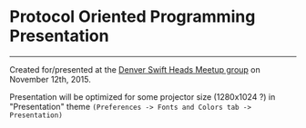 # Protocol Oriented Programming Presentation
---

Created for/presented at the [Denver Swift Heads Meetup group](https://www.meetup.com/Denver-Swift-Heads/) on November 12th, 2015.

Presentation will be optimized for some projector size (1280x1024 ?) in "Presentation" theme `(Preferences -> Fonts and Colors tab -> Presentation)`
